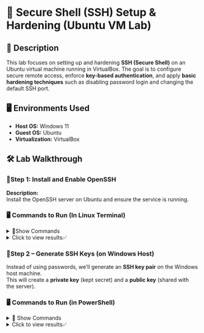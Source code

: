 # 🔐 Secure Shell (SSH) Setup & Hardening (Ubuntu VM Lab)

## 📖 Description
This lab focuses on setting up and hardening **SSH (Secure Shell)** on an Ubuntu virtual machine running in VirtualBox. The goal is to configure secure remote access, enforce **key-based authentication**, and apply **basic hardening techniques** such as disabling password login and changing the default SSH port.

## 🖥️ Environments Used
- **Host OS:** Windows 11  
- **Guest OS:** Ubuntu  
- **Virtualization:** VirtualBox  

## 🛠️ Lab Walkthrough

### 🔹Step 1: Install and Enable OpenSSH

**Description:**  
Install the OpenSSH server on Ubuntu and ensure the service is running.

### 🖥️ Commands to Run (In Linux Terminal)
<details>
  <summary>📌Show Commands  </summary>

  ```bash
  # Update system packages
  sudo apt update && sudo apt upgrade -y

  # Install the OpenSSH server package
  sudo apt install openssh-server -y

  # Enable and start the SSH service
  sudo systemctl enable ssh
  sudo systemctl start ssh

  # Check SSH service status
  sudo systemctl status ssh
```
 </details>
  <details>
    <summary>Click to view results✅</summary>
<p align="center">✅Execution of commands resulted in SSH being active and running✅!
<img src="https://i.imgur.com/tvAz3SS.png" height="60%" width="60%" alt="SSH Setup"/>
 </details>

### 🔹Step 2 – Generate SSH Keys (on Windows Host)

Instead of using passwords, we’ll generate an **SSH key pair** on the Windows host machine.  
This will create a **private key** (kept secret) and a **public key** (shared with the server).  



### 🖥️ Commands to Run (in PowerShell)

<details>
<summary>📌 Show Commands</summary>

```powershell
# Generate a new 4096-bit RSA key pair
ssh-keygen -t rsa -b 4096
```
</details>
  <details>
    <summary>Click to view results✅</summary>
    <p>
👉 Two files are created inside your `~/.ssh/` directory:<p>
-**id_rsa** → 🔒 Private key(keep this safe, do **not** share)<p>
-**id_rsa.pub** → 🔑 Public key (this will be copied to the Ubuntu VM in Step 3)<p>
  <p align="center">
<img src="https://i.imgur.com/3pErgXH.png" height="60%" width="60%" alt="SSH Setup"/>
 </details>


